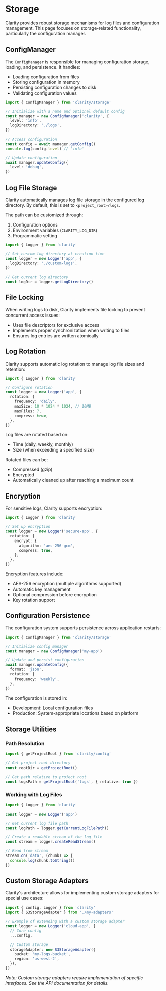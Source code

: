 # Storage

Clarity provides robust storage mechanisms for log files and configuration management. This page focuses on storage-related functionality, particularly the configuration manager.

## ConfigManager

The `ConfigManager` is responsible for managing configuration storage, loading, and persistence. It handles:

- Loading configuration from files
- Storing configuration in memory
- Persisting configuration changes to disk
- Validating configuration values

```ts
import { ConfigManager } from 'clarity/storage'

// Initialize with a name and optional default config
const manager = new ConfigManager('clarity', {
  level: 'info',
  logDirectory: './logs',
})

// Access configuration
const config = await manager.getConfig()
console.log(config.level) // 'info'

// Update configuration
await manager.updateConfig({
  level: 'debug',
})
```

## Log File Storage

Clarity automatically manages log file storage in the configured log directory. By default, this is set to `<project_root>/logs`.

The path can be customized through:

1. Configuration options
2. Environment variables (`CLARITY_LOG_DIR`)
3. Programmatic setting

```ts
import { Logger } from 'clarity'

// Set custom log directory at creation time
const logger = new Logger('app', {
  logDirectory: './custom-logs',
})

// Get current log directory
const logDir = logger.getLogDirectory()
```

## File Locking

When writing logs to disk, Clarity implements file locking to prevent concurrent access issues:

- Uses file descriptors for exclusive access
- Implements proper synchronization when writing to files
- Ensures log entries are written atomically

## Log Rotation

Clarity supports automatic log rotation to manage log file sizes and retention:

```ts
import { Logger } from 'clarity'

// Configure rotation
const logger = new Logger('app', {
  rotation: {
    frequency: 'daily',
    maxSize: 10 * 1024 * 1024, // 10MB
    maxFiles: 7,
    compress: true,
  },
})
```

Log files are rotated based on:

- Time (daily, weekly, monthly)
- Size (when exceeding a specified size)

Rotated files can be:

- Compressed (gzip)
- Encrypted
- Automatically cleaned up after reaching a maximum count

## Encryption

For sensitive logs, Clarity supports encryption:

```ts
import { Logger } from 'clarity'

// Set up encryption
const logger = new Logger('secure-app', {
  rotation: {
    encrypt: {
      algorithm: 'aes-256-gcm',
      compress: true,
    },
  },
})
```

Encryption features include:

- AES-256 encryption (multiple algorithms supported)
- Automatic key management
- Optional compression before encryption
- Key rotation support

## Configuration Persistence

The configuration system supports persistence across application restarts:

```ts
import { ConfigManager } from 'clarity/storage'

// Initialize config manager
const manager = new ConfigManager('my-app')

// Update and persist configuration
await manager.updateConfig({
  format: 'json',
  rotation: {
    frequency: 'weekly',
  },
})
```

The configuration is stored in:

- Development: Local configuration files
- Production: System-appropriate locations based on platform

## Storage Utilities

### Path Resolution

```ts
import { getProjectRoot } from 'clarity/config'

// Get project root directory
const rootDir = getProjectRoot()

// Get path relative to project root
const logsPath = getProjectRoot('logs', { relative: true })
```

### Working with Log Files

```ts
import { Logger } from 'clarity'

const logger = new Logger('app')

// Get current log file path
const logPath = logger.getCurrentLogFilePath()

// Create a readable stream of the log file
const stream = logger.createReadStream()

// Read from stream
stream.on('data', (chunk) => {
  console.log(chunk.toString())
})
```

## Custom Storage Adapters

Clarity's architecture allows for implementing custom storage adapters for special use cases:

```ts
import { config, Logger } from 'clarity'
import { S3StorageAdapter } from './my-adapters'

// Example of extending with a custom storage adapter
const logger = new Logger('cloud-app', {
  // Core config
  ...config,

  // Custom storage
  storageAdapter: new S3StorageAdapter({
    bucket: 'my-logs-bucket',
    region: 'us-west-2',
  }),
})
```

*Note: Custom storage adapters require implementation of specific interfaces. See the API documentation for details.*
